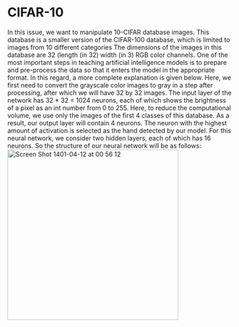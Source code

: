 # CIFAR-10
In this issue, we want to manipulate 10-CIFAR database images. This database is a smaller version of the CIFAR-100 database, which is limited to images from 10 different categories The dimensions of the images in this database are 32 (length (in 32) width (in 3) RGB color channels. One of the most important steps in teaching artificial intelligence models is to prepare and pre-process the data so that it enters the model in the appropriate format. In this regard, a more complete explanation is given below. Here, we first need to convert the grayscale color images to gray in a step after processing, after which we will have 32 by 32 images. The input layer of the network has 32 * 32 = 1024 neurons, each of which shows the brightness of a pixel as an int number from 0 to 255. Here, to reduce the computational volume, we use only the images of the first 4 classes of this database. As a result, our output layer will contain 4 neurons. The neuron with the highest amount of activation is selected as the hand detected by our model. For this neural network, we consider two hidden layers, each of which has 16 neurons. So the structure of our neural network will be as follows:
<img width="383" alt="Screen Shot 1401-04-12 at 00 56 12" src="https://user-images.githubusercontent.com/71961438/177015353-c0b32e68-321e-4cc7-8dc9-cb33922db58d.png">
